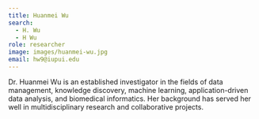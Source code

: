 ```yaml
---
title: Huanmei Wu
search:
  - H. Wu
  - H Wu
role: researcher
image: images/huanmei-wu.jpg
email: hw9@iupui.edu
---
```


Dr. Huanmei Wu is an established investigator in the fields of data management, knowledge discovery, machine learning, application-driven data analysis, and biomedical informatics. Her background has served her well in multidisciplinary research and collaborative projects.
